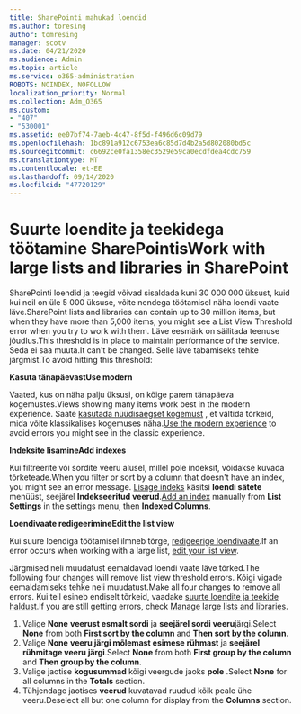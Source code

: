 ```yaml
---
title: SharePointi mahukad loendid
ms.author: toresing
author: tomresing
manager: scotv
ms.date: 04/21/2020
ms.audience: Admin
ms.topic: article
ms.service: o365-administration
ROBOTS: NOINDEX, NOFOLLOW
localization_priority: Normal
ms.collection: Adm_O365
ms.custom:
- "407"
- "530001"
ms.assetid: ee07bf74-7aeb-4c47-8f5d-f496d6c09d79
ms.openlocfilehash: 1bc891a912c6753ea6c85d7d4b2a5d802080bd5c
ms.sourcegitcommit: c6692ce0fa1358ec3529e59ca0ecdfdea4cdc759
ms.translationtype: MT
ms.contentlocale: et-EE
ms.lasthandoff: 09/14/2020
ms.locfileid: "47720129"
---
```

# <a name="work-with-large-lists-and-libraries-in-sharepoint"></a><span data-ttu-id="4465b-102">Suurte loendite ja teekidega töötamine SharePointis</span><span class="sxs-lookup"><span data-stu-id="4465b-102">Work with large lists and libraries in SharePoint</span></span>

<span data-ttu-id="4465b-103">SharePointi loendid ja teegid võivad sisaldada kuni 30 000 000 üksust, kuid kui neil on üle 5 000 üksuse, võite nendega töötamisel näha loendi vaate läve.</span><span class="sxs-lookup"><span data-stu-id="4465b-103">SharePoint lists and libraries can contain up to 30 million items, but when they have more than 5,000 items, you might see a List View Threshold error when you try to work with them.</span></span> <span data-ttu-id="4465b-104">Läve eesmärk on säilitada teenuse jõudlus.</span><span class="sxs-lookup"><span data-stu-id="4465b-104">This threshold is in place to maintain performance of the service.</span></span> <span data-ttu-id="4465b-105">Seda ei saa muuta.</span><span class="sxs-lookup"><span data-stu-id="4465b-105">It can't be changed.</span></span> <span data-ttu-id="4465b-106">Selle läve tabamiseks tehke järgmist.</span><span class="sxs-lookup"><span data-stu-id="4465b-106">To avoid hitting this threshold:</span></span>

<span data-ttu-id="4465b-107">**Kasuta tänapäevast**</span><span class="sxs-lookup"><span data-stu-id="4465b-107">**Use modern**</span></span>

<span data-ttu-id="4465b-108">Vaated, kus on näha palju üksusi, on kõige parem tänapäeva kogemustes.</span><span class="sxs-lookup"><span data-stu-id="4465b-108">Views showing many items work best in the modern experience.</span></span> <span data-ttu-id="4465b-109">Saate [kasutada nüüdisaegset kogemust](https://support.office.com/article/66dac24b-4177-4775-bf50-3d267318caa9) , et vältida tõrkeid, mida võite klassikalises kogemuses näha.</span><span class="sxs-lookup"><span data-stu-id="4465b-109">[Use the modern experience](https://support.office.com/article/66dac24b-4177-4775-bf50-3d267318caa9) to avoid errors you might see in the classic experience.</span></span>

<span data-ttu-id="4465b-110">**Indeksite lisamine**</span><span class="sxs-lookup"><span data-stu-id="4465b-110">**Add indexes**</span></span>

<span data-ttu-id="4465b-111">Kui filtreerite või sordite veeru alusel, millel pole indeksit, võidakse kuvada tõrketeade.</span><span class="sxs-lookup"><span data-stu-id="4465b-111">When you filter or sort by a column that doesn't have an index, you might see an error message.</span></span> <span data-ttu-id="4465b-112">[Lisage indeks](https://support.office.com/article/f3f00554-b7dc-44d1-a2ed-d477eac463b0) käsitsi **loendi sätete** menüüst, seejärel **Indekseeritud veerud**.</span><span class="sxs-lookup"><span data-stu-id="4465b-112">[Add an index](https://support.office.com/article/f3f00554-b7dc-44d1-a2ed-d477eac463b0) manually from **List Settings** in the settings menu, then **Indexed Columns**.</span></span>

<span data-ttu-id="4465b-113">**Loendivaate redigeerimine**</span><span class="sxs-lookup"><span data-stu-id="4465b-113">**Edit the list view**</span></span>

<span data-ttu-id="4465b-114">Kui suure loendiga töötamisel ilmneb tõrge, [redigeerige loendivaate](https://support.office.com/article/15916903-e79a-423f-b4e2-02d37e1ff372).</span><span class="sxs-lookup"><span data-stu-id="4465b-114">If an error occurs when working with a large list, [edit your list view](https://support.office.com/article/15916903-e79a-423f-b4e2-02d37e1ff372).</span></span>

<span data-ttu-id="4465b-115">Järgmised neli muudatust eemaldavad loendi vaate läve tõrked.</span><span class="sxs-lookup"><span data-stu-id="4465b-115">The following four changes will remove list view threshold errors.</span></span> <span data-ttu-id="4465b-116">Kõigi vigade eemaldamiseks tehke neli muudatust.</span><span class="sxs-lookup"><span data-stu-id="4465b-116">Make all four changes to remove all errors.</span></span> <span data-ttu-id="4465b-117">Kui teil esineb endiselt tõrkeid, vaadake [suurte loendite ja teekide haldust](https://support.office.com/article/B8588DAE-9387-48C2-9248-C24122F07C59).</span><span class="sxs-lookup"><span data-stu-id="4465b-117">If you are still getting errors, check [Manage large lists and libraries](https://support.office.com/article/B8588DAE-9387-48C2-9248-C24122F07C59).</span></span>

1. <span data-ttu-id="4465b-118">Valige **None** **veerust esmalt sordi** ja **seejärel sordi veeru**järgi.</span><span class="sxs-lookup"><span data-stu-id="4465b-118">Select **None** from both **First sort by the column** and **Then sort by the column**.</span></span>
2. <span data-ttu-id="4465b-119">Valige **None** **veeru järgi mõlemast esimese rühmast** ja **seejärel rühmitage veeru järgi**.</span><span class="sxs-lookup"><span data-stu-id="4465b-119">Select **None** from both **First group by the column** and **Then group by the column**.</span></span>
3. <span data-ttu-id="4465b-120">Valige jaotise **kogusummad** kõigi veergude jaoks **pole** .</span><span class="sxs-lookup"><span data-stu-id="4465b-120">Select **None** for all columns in the **Totals** section.</span></span>
4. <span data-ttu-id="4465b-121">Tühjendage jaotises **veerud** kuvatavad ruudud kõik peale ühe veeru.</span><span class="sxs-lookup"><span data-stu-id="4465b-121">Deselect all but one column for display from the **Columns** section.</span></span>


